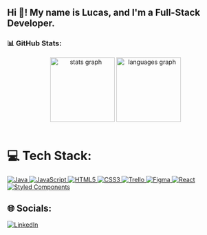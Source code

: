 

<!--
**me-luc/me-luc** is a ✨ _special_ ✨ repository because its `README.md` (this file) appears on your GitHub profile.

Here are some ideas to get you started:

- 🔭 I’m currently working on ...
- 🌱 I’m currently learning ...
- 👯 I’m looking to collaborate on ...
- 🤔 I’m looking for help with ...
- 💬 Ask me about ...
- 📫 How to reach me: ...
- 😄 Pronouns: ...
- ⚡ Fun fact: ...
-->



<h2 align="left">Hi 👋! My name is Lucas, and I'm a Full-Stack Developer.</h2>

### 📊 GitHub Stats:

<div align="center">
  <img src="https://github-readme-stats.vercel.app/api?show_icons=true&username=me-luc&theme=dracula&hide_border=false&include_all_commits=true&count_private=true" height="150" alt="stats graph"  />
  <img src="https://github-readme-stats.vercel.app/api/top-langs?locale=en&hide_title=false&layout=compact&card_width=320&langs_count=5&theme=dracula&hide_border=false&username=me-luc" height="150" alt="languages graph"  />
 
</div>

<br clear="both">

 # 💻 Tech Stack:

<a href="https://docs.oracle.com/en/java/"> ![Java](https://img.shields.io/badge/java-%23ED8B00.svg?style=flat&logo=java&logoColor=white) </a>
<a href="https://developer.mozilla.org/en-US/docs/Web/JavaScript"> ![JavaScript](https://img.shields.io/badge/javascript-%23323330.svg?style=flat&logo=javascript&logoColor=%23F7DF1E) </a>
<a href="https://developer.mozilla.org/en-US/docs/Web/HTML"> ![HTML5](https://img.shields.io/badge/html5-%23E34F26.svg?style=flat&logo=html5&logoColor=white) </a>
<a href="https://developer.mozilla.org/en-US/docs/Web/CSS"> ![CSS3](https://img.shields.io/badge/css3-%231572B6.svg?style=flat&logo=css3&logoColor=white) </a>
<a href="https://trello.com/guide"> ![Trello](https://img.shields.io/badge/Trello-%23026AA7.svg?style=flat&logo=Trello&logoColor=white) 	</a>
<a href="https://www.figma.com/"> ![Figma](https://img.shields.io/badge/figma-%23F24E1E.svg?style=flat&logo=figma&logoColor=white) </a>
<a href="https://reactjs.org/docs/getting-started.html"> ![React](https://img.shields.io/badge/react-%2320232a.svg?style=flat&logo=react&logoColor=%2361DAFB) </a>
<a href="https://styled-components.com/"> ![Styled Components](https://img.shields.io/badge/styled--components-DB7093?style=flat&logo=styled-components&logoColor=white) </a>


## 🌐 Socials:
[![LinkedIn](https://img.shields.io/badge/LinkedIn-%230077B5.svg?logo=linkedin&logoColor=white)](https://linkedin.com/in/almeida-lucas1) 

<!--
---
[![](https://visitcount.itsvg.in/api?id=me-luc&icon=0&color=0)](https://visitcount.itsvg.in)

 Proudly created with GPRM ( https://gprm.itsvg.in ) -->
